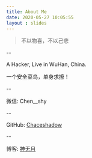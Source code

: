 ```yaml
---
title: About Me
date: 2020-05-27 10:05:55
layout : slides
---
```




> 不以物喜，不以己悲

--

A Hacker, Live in WuHan, China.

一个安全菜鸟，单身求撩！

--

微信: Chen__shy

--

GitHub: [Chaceshadow](https://github.com/Chaceshadow)  

--

博客: [神无月](https://chaceshadow.github.io/)

